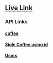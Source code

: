 ## [Live Link](https://coffee-store-6ae05.web.app/)


### API Links
#### [coffee](https://mr-coffee-store-server.vercel.app/coffee)
#### [Sigle Coffee using id](https://mr-coffee-store-server.vercel.app/coffee/6627a62cf4385eaca93c8c76)
#### [Users](https://mr-coffee-store-server.vercel.app/users)

